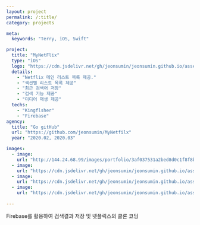 ```yaml
---
layout: project
permalink: /:title/
category: projects

meta:
  keywords: "Terry, iOS, Swift"

project:
  title: "MyNetFlix"
  type: "iOS"
  logo: "https://cdn.jsdelivr.net/gh/jeonsumin/jeonsumin.github.io/assets/images/projects/MyNetflix/myNetflix.png"
  details:
    - "Netflix 메인 리스트 목록 제공."
    - "섹션별 리스트 목록 제공"
    - "최근 검색어 저장"
    - "검색 기능 제공"
    - "미디어 재생 제공"
  techs:
    - "Kingflsher"
    - "Firebase"
agency:
  title: "Go gitHub"
  url: "https://github.com/jeonsumin/MyNetfilx"
  year: "2020.02, 2020.03"

images:
  - image:
    url: "http://144.24.68.99/images/portfolio/3af037531a2bed8d0c1f8f8b87e9a6b4"
  - image:
    url: "https://cdn.jsdelivr.net/gh/jeonsumin/jeonsumin.github.io/assets/images/projects/MyNetflix/netflix_search.png"
  - image:
    url: "https://cdn.jsdelivr.net/gh/jeonsumin/jeonsumin.github.io/assets/images/projects/MyNetflix/netflix_searchResult.png"
  - image:
    url: "https://cdn.jsdelivr.net/gh/jeonsumin/jeonsumin.github.io/assets/images/projects/MyNetflix/netflix_moviePlay.png"
    
---
```

<p> Firebase를 활용하여 검색결과 저장 및 넷플릭스의 클론 코딩 </p>